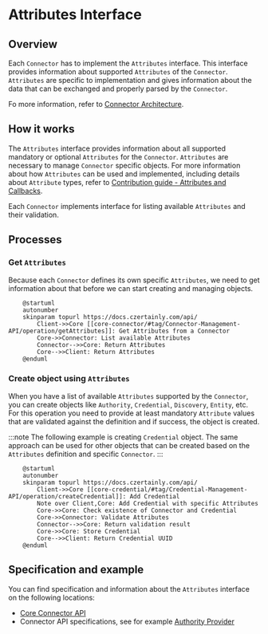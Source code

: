 # Attributes Interface

## Overview

Each `Connector` has to implement the `Attributes` interface. This interface provides information about supported `Attributes` of the `Connector`. `Attributes` are specific to implementation and gives information about the data that can be exchanged and properly parsed by the `Connector`.

Fo more information, refer to [Connector Architecture](../../concept-design/architecture/connector).

## How it works

The `Attributes` interface provides information about all supported mandatory or optional `Attributes` for the `Connector`. `Attributes` are necessary to manage `Connector` specific objects. For more information about how `Attributes` can be used and implemented, including details about `Attribute` types, refer to [Contribution guide - Attributes and Callbacks](../../../contributors/attributes/overview).

Each `Connector` implements interface for listing available `Attributes` and their validation.

## Processes

### Get `Attributes`

Because each `Connector` defines its own specific `Attributes`, we need to get information about that before we can start creating and managing objects.

```plantuml
    @startuml
    autonumber
    skinparam topurl https://docs.czertainly.com/api/
        Client->>Core [[core-connector/#tag/Connector-Management-API/operation/getAttributes]]: Get Attributes from a Connector
        Core->>Connector: List available Attributes
        Connector-->>Core: Return Attributes
        Core-->>Client: Return Attributes
    @enduml
```

### Create object using `Attributes`

When you have a list of available `Attributes` supported by the `Connector`, you can create objects like `Authority`, `Credential`, `Discovery`, `Entity`, etc. For this operation you need to provide at least mandatory `Attribute` values that are validated against the definition and if success, the object is created.

:::note
The following example is creating `Credential` object. The same approach can be used for other objects that can be created based on the `Attributes` definition and specific `Connector`.
:::

```plantuml
    @startuml
    autonumber
    skinparam topurl https://docs.czertainly.com/api/
        Client->>Core [[core-credential/#tag/Credential-Management-API/operation/createCredential]]: Add Credential
        Note over Client,Core: Add Credential with specific Attributes
        Core->>Core: Check existence of Connector and Credential
        Core->>Connector: Validate Attributes
        Connector-->>Core: Return validation result
        Core->>Core: Store Credential
        Core-->>Client: Return Credential UUID
    @enduml
```

## Specification and example

You can find specification and information about the `Attributes` interface on the following locations:
- [Core Connector API](/api/core-connector/)
- Connector API specifications, see for example [Authority Provider](/api/connector-authority-provider-v2/)
